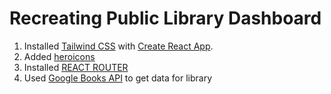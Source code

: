 # Recreating Public Library Dashboard

1. Installed [Tailwind CSS](https://tailwindcss.com/) with [Create React App](https://create-react-app.dev/).
2. Added [heroicons](https://heroicons.com/)
3. Installed [REACT ROUTER](https://reactrouter.com/)
4. Used [Google Books API](https://developers.google.com/books) to get data for library